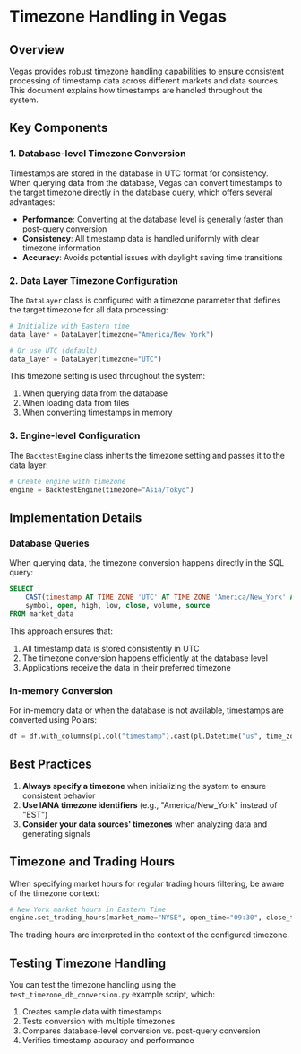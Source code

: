 # Timezone Handling in Vegas

## Overview

Vegas provides robust timezone handling capabilities to ensure consistent processing of timestamp data across different markets and data sources. This document explains how timestamps are handled throughout the system.

## Key Components

### 1. Database-level Timezone Conversion

Timestamps are stored in the database in UTC format for consistency. When querying data from the database, Vegas can convert timestamps to the target timezone directly in the database query, which offers several advantages:

- **Performance**: Converting at the database level is generally faster than post-query conversion
- **Consistency**: All timestamp data is handled uniformly with clear timezone information
- **Accuracy**: Avoids potential issues with daylight saving time transitions

### 2. Data Layer Timezone Configuration

The `DataLayer` class is configured with a timezone parameter that defines the target timezone for all data processing:

```python
# Initialize with Eastern time
data_layer = DataLayer(timezone="America/New_York")

# Or use UTC (default)
data_layer = DataLayer(timezone="UTC")
```

This timezone setting is used throughout the system:

1. When querying data from the database
2. When loading data from files
3. When converting timestamps in memory

### 3. Engine-level Configuration

The `BacktestEngine` class inherits the timezone setting and passes it to the data layer:

```python
# Create engine with timezone
engine = BacktestEngine(timezone="Asia/Tokyo")
```

## Implementation Details

### Database Queries

When querying data, the timezone conversion happens directly in the SQL query:

```sql
SELECT
    CAST(timestamp AT TIME ZONE 'UTC' AT TIME ZONE 'America/New_York' AS TIMESTAMP) AS timestamp,
    symbol, open, high, low, close, volume, source
FROM market_data
```

This approach ensures that:

1. All timestamp data is stored consistently in UTC
2. The timezone conversion happens efficiently at the database level
3. Applications receive the data in their preferred timezone

### In-memory Conversion

For in-memory data or when the database is not available, timestamps are converted using Polars:

```python
df = df.with_columns(pl.col("timestamp").cast(pl.Datetime("us", time_zone=self.timezone)))
```

## Best Practices

1. **Always specify a timezone** when initializing the system to ensure consistent behavior
2. **Use IANA timezone identifiers** (e.g., "America/New_York" instead of "EST")
3. **Consider your data sources' timezones** when analyzing data and generating signals

## Timezone and Trading Hours

When specifying market hours for regular trading hours filtering, be aware of the timezone context:

```python
# New York market hours in Eastern Time
engine.set_trading_hours(market_name="NYSE", open_time="09:30", close_time="16:00")
```

The trading hours are interpreted in the context of the configured timezone.

## Testing Timezone Handling

You can test the timezone handling using the `test_timezone_db_conversion.py` example script, which:

1. Creates sample data with timestamps
2. Tests conversion with multiple timezones
3. Compares database-level conversion vs. post-query conversion
4. Verifies timestamp accuracy and performance

